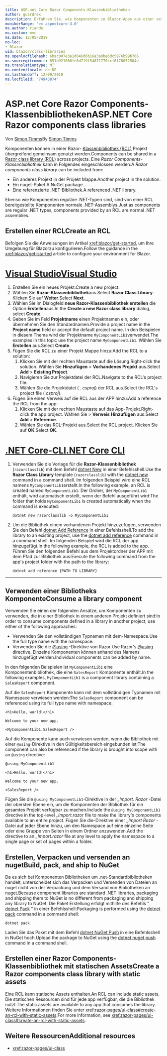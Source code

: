 ```yaml
---
title: ASP.net Core Razor Components-Klassenbibliotheken
author: guardrex
description: Erfahren Sie, wie Komponenten in Blazor-Apps aus einer externen Komponentenbibliothek eingeschlossen werden können.
monikerRange: '>= aspnetcore-3.0'
ms.author: riande
ms.custom: mvc
ms.date: 12/05/2019
no-loc:
- Blazor
uid: blazor/class-libraries
ms.openlocfilehash: 6bac007e3e1d046d6b16a3a0be6dc5976b99b766
ms.sourcegitcommit: 851b921080fe8d719f54871770ccf6f78052584e
ms.translationtype: MT
ms.contentlocale: de-DE
ms.lasthandoff: 12/09/2019
ms.locfileid: "74943874"
---
```

# <a name="aspnet-core-razor-components-class-libraries"></a><span data-ttu-id="e0d87-103">ASP.net Core Razor Components-Klassenbibliotheken</span><span class="sxs-lookup"><span data-stu-id="e0d87-103">ASP.NET Core Razor components class libraries</span></span>

<span data-ttu-id="e0d87-104">Von [Simon Timms](https://github.com/stimms)</span><span class="sxs-lookup"><span data-stu-id="e0d87-104">By [Simon Timms](https://github.com/stimms)</span></span>

<span data-ttu-id="e0d87-105">Komponenten können in einer Razor- [Klassenbibliothek (RCL)](xref:razor-pages/ui-class) Projekt übergreifend gemeinsam genutzt werden.</span><span class="sxs-lookup"><span data-stu-id="e0d87-105">Components can be shared in a [Razor class library (RCL)](xref:razor-pages/ui-class) across projects.</span></span> <span data-ttu-id="e0d87-106">Eine *Razor Components-Klassenbibliothek* kann in Folgendes eingeschlossen werden:</span><span class="sxs-lookup"><span data-stu-id="e0d87-106">A *Razor components class library* can be included from:</span></span>

* <span data-ttu-id="e0d87-107">Ein anderes Projekt in der Projekt Mappe.</span><span class="sxs-lookup"><span data-stu-id="e0d87-107">Another project in the solution.</span></span>
* <span data-ttu-id="e0d87-108">Ein nuget-Paket.</span><span class="sxs-lookup"><span data-stu-id="e0d87-108">A NuGet package.</span></span>
* <span data-ttu-id="e0d87-109">Eine referenzierte .NET-Bibliothek.</span><span class="sxs-lookup"><span data-stu-id="e0d87-109">A referenced .NET library.</span></span>

<span data-ttu-id="e0d87-110">Ebenso wie Komponenten reguläre .NET-Typen sind, sind von einer RCL bereitgestellte Komponenten normale .NET-Assemblys.</span><span class="sxs-lookup"><span data-stu-id="e0d87-110">Just as components are regular .NET types, components provided by an RCL are normal .NET assemblies.</span></span>

## <a name="create-an-rcl"></a><span data-ttu-id="e0d87-111">Erstellen einer RCL</span><span class="sxs-lookup"><span data-stu-id="e0d87-111">Create an RCL</span></span>

<span data-ttu-id="e0d87-112">Befolgen Sie die Anweisungen im Artikel <xref:blazor/get-started>, um Ihre Umgebung für Blazorzu konfigurieren.</span><span class="sxs-lookup"><span data-stu-id="e0d87-112">Follow the guidance in the <xref:blazor/get-started> article to configure your environment for Blazor.</span></span>

# <a name="visual-studiotabvisual-studio"></a>[<span data-ttu-id="e0d87-113">Visual Studio</span><span class="sxs-lookup"><span data-stu-id="e0d87-113">Visual Studio</span></span>](#tab/visual-studio)

1. <span data-ttu-id="e0d87-114">Erstellen Sie ein neues Projekt.</span><span class="sxs-lookup"><span data-stu-id="e0d87-114">Create a new project.</span></span>
1. <span data-ttu-id="e0d87-115">Wählen Sie **Razor-Klassenbibliothek**aus.</span><span class="sxs-lookup"><span data-stu-id="e0d87-115">Select **Razor Class Library**.</span></span> <span data-ttu-id="e0d87-116">Klicken Sie auf **Weiter**.</span><span class="sxs-lookup"><span data-stu-id="e0d87-116">Select **Next**.</span></span>
1. <span data-ttu-id="e0d87-117">Wählen Sie im Dialogfeld **neue Razor-Klassenbibliothek erstellen** die Option **Erstellen**aus.</span><span class="sxs-lookup"><span data-stu-id="e0d87-117">In the **Create a new Razor class library** dialog, select **Create**.</span></span>
1. <span data-ttu-id="e0d87-118">Geben Sie im Feld **Projektname** einen Projektnamen ein, oder übernehmen Sie den Standardnamen.</span><span class="sxs-lookup"><span data-stu-id="e0d87-118">Provide a project name in the **Project name** field or accept the default project name.</span></span> <span data-ttu-id="e0d87-119">In den Beispielen in diesem Thema wird der Projektname `MyComponentLib1`verwendet.</span><span class="sxs-lookup"><span data-stu-id="e0d87-119">The examples in this topic use the project name `MyComponentLib1`.</span></span> <span data-ttu-id="e0d87-120">Wählen Sie **Erstellen** aus.</span><span class="sxs-lookup"><span data-stu-id="e0d87-120">Select **Create**.</span></span>
1. <span data-ttu-id="e0d87-121">Fügen Sie die RCL zu einer Projekt Mappe hinzu:</span><span class="sxs-lookup"><span data-stu-id="e0d87-121">Add the RCL to a solution:</span></span>
   1. <span data-ttu-id="e0d87-122">Klicken Sie mit der rechten Maustaste auf die Lösung.</span><span class="sxs-lookup"><span data-stu-id="e0d87-122">Right-click the solution.</span></span> <span data-ttu-id="e0d87-123">Wählen Sie **Hinzufügen** > **Vorhandenes Projekt** aus.</span><span class="sxs-lookup"><span data-stu-id="e0d87-123">Select **Add** > **Existing Project**.</span></span>
   1. <span data-ttu-id="e0d87-124">Navigieren Sie zur Projektdatei der RCL.</span><span class="sxs-lookup"><span data-stu-id="e0d87-124">Navigate to the RCL's project file.</span></span>
   1. <span data-ttu-id="e0d87-125">Wählen Sie die Projektdatei ( *. csproj*) der RCL aus.</span><span class="sxs-lookup"><span data-stu-id="e0d87-125">Select the RCL's project file (*.csproj*).</span></span>
1. <span data-ttu-id="e0d87-126">Fügen Sie einen Verweis auf die RCL aus der APP hinzu:</span><span class="sxs-lookup"><span data-stu-id="e0d87-126">Add a reference the RCL from the app:</span></span>
   1. <span data-ttu-id="e0d87-127">Klicken Sie mit der rechten Maustaste auf das App-Projekt.</span><span class="sxs-lookup"><span data-stu-id="e0d87-127">Right-click the app project.</span></span> <span data-ttu-id="e0d87-128">Wählen Sie > **Verweis** **Hinzufügen** aus.</span><span class="sxs-lookup"><span data-stu-id="e0d87-128">Select **Add** > **Reference**.</span></span>
   1. <span data-ttu-id="e0d87-129">Wählen Sie das RCL-Projekt aus.</span><span class="sxs-lookup"><span data-stu-id="e0d87-129">Select the RCL project.</span></span> <span data-ttu-id="e0d87-130">Klicken Sie auf **OK**.</span><span class="sxs-lookup"><span data-stu-id="e0d87-130">Select **OK**.</span></span>

# <a name="net-core-clitabnetcore-cli"></a>[<span data-ttu-id="e0d87-131">.NET Core-CLI</span><span class="sxs-lookup"><span data-stu-id="e0d87-131">.NET Core CLI</span></span>](#tab/netcore-cli)

1. <span data-ttu-id="e0d87-132">Verwenden Sie die Vorlage für die **Razor-Klassenbibliothek** (`razorclasslib`) mit dem Befehl [dotnet New](/dotnet/core/tools/dotnet-new) in einer Befehlsshell.</span><span class="sxs-lookup"><span data-stu-id="e0d87-132">Use the **Razor Class Library** template (`razorclasslib`) with the [dotnet new](/dotnet/core/tools/dotnet-new) command in a command shell.</span></span> <span data-ttu-id="e0d87-133">Im folgenden Beispiel wird eine RCL namens `MyComponentLib1`erstellt.</span><span class="sxs-lookup"><span data-stu-id="e0d87-133">In the following example, an RCL is created named `MyComponentLib1`.</span></span> <span data-ttu-id="e0d87-134">Der Ordner, der `MyComponentLib1` enthält, wird automatisch erstellt, wenn der Befehl ausgeführt wird:</span><span class="sxs-lookup"><span data-stu-id="e0d87-134">The folder that holds `MyComponentLib1` is created automatically when the command is executed:</span></span>

   ```dotnetcli
   dotnet new razorclasslib -o MyComponentLib1
   ```

1. <span data-ttu-id="e0d87-135">Um die Bibliothek einem vorhandenen Projekt hinzuzufügen, verwenden Sie den Befehl [dotnet Add Reference](/dotnet/core/tools/dotnet-add-reference) in einer Befehlsshell.</span><span class="sxs-lookup"><span data-stu-id="e0d87-135">To add the library to an existing project, use the [dotnet add reference](/dotnet/core/tools/dotnet-add-reference) command in a command shell.</span></span> <span data-ttu-id="e0d87-136">Im folgenden Beispiel wird die RCL der app hinzugefügt.</span><span class="sxs-lookup"><span data-stu-id="e0d87-136">In the following example, the RCL is added to the app.</span></span> <span data-ttu-id="e0d87-137">Führen Sie den folgenden Befehl aus dem Projektordner der APP mit dem Pfad zur Bibliothek aus:</span><span class="sxs-lookup"><span data-stu-id="e0d87-137">Execute the following command from the app's project folder with the path to the library:</span></span>

   ```dotnetcli
   dotnet add reference {PATH TO LIBRARY}
   ```

---

## <a name="consume-a-library-component"></a><span data-ttu-id="e0d87-138">Verwenden einer Bibliotheks Komponente</span><span class="sxs-lookup"><span data-stu-id="e0d87-138">Consume a library component</span></span>

<span data-ttu-id="e0d87-139">Verwenden Sie einen der folgenden Ansätze, um Komponenten zu verwenden, die in einer Bibliothek in einem anderen Projekt definiert sind:</span><span class="sxs-lookup"><span data-stu-id="e0d87-139">In order to consume components defined in a library in another project, use either of the following approaches:</span></span>

* <span data-ttu-id="e0d87-140">Verwenden Sie den vollständigen Typnamen mit dem-Namespace.</span><span class="sxs-lookup"><span data-stu-id="e0d87-140">Use the full type name with the namespace.</span></span>
* <span data-ttu-id="e0d87-141">Verwenden Sie die [\@using](xref:mvc/views/razor#using) -Direktive von Razor.</span><span class="sxs-lookup"><span data-stu-id="e0d87-141">Use Razor's [\@using](xref:mvc/views/razor#using) directive.</span></span> <span data-ttu-id="e0d87-142">Einzelne Komponenten können anhand des Namens hinzugefügt werden.</span><span class="sxs-lookup"><span data-stu-id="e0d87-142">Individual components can be added by name.</span></span>

<span data-ttu-id="e0d87-143">In den folgenden Beispielen ist `MyComponentLib1` eine Komponentenbibliothek, die eine `SalesReport` Komponente enthält.</span><span class="sxs-lookup"><span data-stu-id="e0d87-143">In the following examples, `MyComponentLib1` is a component library containing a `SalesReport` component.</span></span>

<span data-ttu-id="e0d87-144">Auf die `SalesReport` Komponente kann mit dem vollständigen Typnamen mit Namespace verwiesen werden:</span><span class="sxs-lookup"><span data-stu-id="e0d87-144">The `SalesReport` component can be referenced using its full type name with namespace:</span></span>

```razor
<h1>Hello, world!</h1>

Welcome to your new app.

<MyComponentLib1.SalesReport />
```

<span data-ttu-id="e0d87-145">Auf die Komponente kann auch verwiesen werden, wenn die Bibliothek mit einer `@using`-Direktive in den Gültigkeitsbereich eingebunden ist:</span><span class="sxs-lookup"><span data-stu-id="e0d87-145">The component can also be referenced if the library is brought into scope with an `@using` directive:</span></span>

```razor
@using MyComponentLib1

<h1>Hello, world!</h1>

Welcome to your new app.

<SalesReport />
```

<span data-ttu-id="e0d87-146">Fügen Sie die `@using MyComponentLib1`-Direktive in der *_Import. Razor* -Datei der obersten Ebene ein, um die Komponenten der Bibliothek für ein gesamtes Projekt verfügbar zu machen.</span><span class="sxs-lookup"><span data-stu-id="e0d87-146">Include the `@using MyComponentLib1` directive in the top-level *_Import.razor* file to make the library's components available to an entire project.</span></span> <span data-ttu-id="e0d87-147">Fügen Sie die-Direktive einer *_Import Razor* -Datei auf jeder Ebene hinzu, um den Namespace auf eine einzelne Seite oder eine Gruppe von Seiten in einem Ordner anzuwenden.</span><span class="sxs-lookup"><span data-stu-id="e0d87-147">Add the directive to an *_Import.razor* file at any level to apply the namespace to a single page or set of pages within a folder.</span></span>

## <a name="build-pack-and-ship-to-nuget"></a><span data-ttu-id="e0d87-148">Erstellen, Verpacken und versenden an nuget</span><span class="sxs-lookup"><span data-stu-id="e0d87-148">Build, pack, and ship to NuGet</span></span>

<span data-ttu-id="e0d87-149">Da es sich bei Komponenten Bibliotheken um .net-Standardbibliotheken handelt, unterscheidet sich das Verpacken und Versenden von Dateien an nuget nicht von der Verpackung und dem Versand von Bibliotheken an nuget.</span><span class="sxs-lookup"><span data-stu-id="e0d87-149">Because component libraries are standard .NET libraries, packaging and shipping them to NuGet is no different from packaging and shipping any library to NuGet.</span></span> <span data-ttu-id="e0d87-150">Die Paket Erstellung erfolgt mithilfe des Befehls " [dotnet Pack](/dotnet/core/tools/dotnet-pack) " in einer Befehlsshell:</span><span class="sxs-lookup"><span data-stu-id="e0d87-150">Packaging is performed using the [dotnet pack](/dotnet/core/tools/dotnet-pack) command in a command shell:</span></span>

```dotnetcli
dotnet pack
```

<span data-ttu-id="e0d87-151">Laden Sie das Paket mit dem Befehl [dotnet NuGet Push](/dotnet/core/tools/dotnet-nuget-push) in eine Befehlsshell in NuGet hoch.</span><span class="sxs-lookup"><span data-stu-id="e0d87-151">Upload the package to NuGet using the [dotnet nuget push](/dotnet/core/tools/dotnet-nuget-push) command in a command shell.</span></span>

## <a name="create-a-razor-components-class-library-with-static-assets"></a><span data-ttu-id="e0d87-152">Erstellen einer Razor Components-Klassenbibliothek mit statischen Assets</span><span class="sxs-lookup"><span data-stu-id="e0d87-152">Create a Razor components class library with static assets</span></span>

<span data-ttu-id="e0d87-153">Eine RCL kann statische Assets enthalten.</span><span class="sxs-lookup"><span data-stu-id="e0d87-153">An RCL can include static assets.</span></span> <span data-ttu-id="e0d87-154">Die statischen Ressourcen sind für jede app verfügbar, die die Bibliothek nutzt.</span><span class="sxs-lookup"><span data-stu-id="e0d87-154">The static assets are available to any app that consumes the library.</span></span> <span data-ttu-id="e0d87-155">Weitere Informationen finden Sie unter <xref:razor-pages/ui-class#create-an-rcl-with-static-assets>.</span><span class="sxs-lookup"><span data-stu-id="e0d87-155">For more information, see <xref:razor-pages/ui-class#create-an-rcl-with-static-assets>.</span></span>

## <a name="additional-resources"></a><span data-ttu-id="e0d87-156">Weitere Ressourcen</span><span class="sxs-lookup"><span data-stu-id="e0d87-156">Additional resources</span></span>

* <xref:razor-pages/ui-class>
